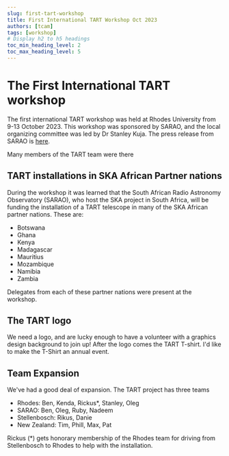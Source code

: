 ```yaml
---
slug: first-tart-workshop
title: First International TART Workshop Oct 2023
authors: [tcam]
tags: [workshop]
# Display h2 to h5 headings
toc_min_heading_level: 2
toc_max_heading_level: 5
---
```


# The First International TART workshop

The first international TART workshop was held at Rhodes University from 9-13 October 2023. This workshop was sponsored by SARAO, and the local organizing committee was led by Dr Stanley Kuja. The press release from SARAO is [here](https://www.sarao.ac.za/news/low-cost-radio-telescope-brings-new-research-and-training-opportunities-for-african-scientists/).

Many members of the TART team were there

## TART installations in SKA African Partner nations

During the workshop it was learned that the South African Radio Astronomy Observatory (SARAO), who host the SKA project in South Africa, will be funding the installation of a TART telescope in many of the SKA African partner nations. These are:
* Botswana
* Ghana
* Kenya
* Madagascar
* Mauritius
* Mozambique
* Namibia
* Zambia

Delegates from each of these partner nations were present at the workshop.


## The TART logo

We need a logo, and are lucky enough to have a volunteer with a graphics design background to join up! After the logo comes the TART T-shirt. I'd like to make the T-Shirt an annual event.

## Team Expansion

We've had a good deal of expansion. The TART project has three teams

* Rhodes: Ben, Kenda, Rickus*, Stanley, Oleg
* SARAO: Ben, Oleg, Ruby, Nadeem
* Stellenbosch: Rikus, Danie
* New Zealand: Tim, Phill, Max, Pat

Rickus (*) gets honorary membership of the Rhodes team for driving from Stellenbosch to Rhodes to help with the installation.

